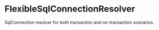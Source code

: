 # FlexibleSqlConnectionResolver
SqlConnection resolver for both transaction and no-transaction scenarios.
